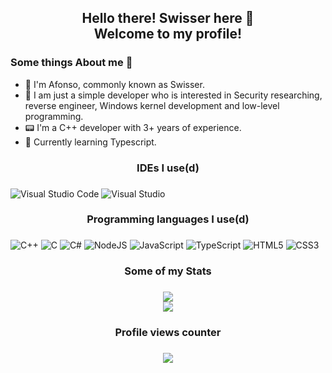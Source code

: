 <h2 align="center">Hello there! Swisser here 👋<br/>Welcome to my profile!</h2>

### Some things About me 🚀
- 📝 I'm Afonso, commonly known as Swisser.  
- 🌱 I am just a simple developer who is interested in Security researching, reverse engineer, Windows kernel development and low-level programming.
- 📟 I'm a C++ developer with 3+ years of experience.
- 💬 Currently learning Typescript.


###

<h3 align="center">IDEs I use(d)</h3>  

###

![Visual Studio Code](https://img.shields.io/badge/Visual%20Studio%20Code-0078d7.svg?style=for-the-badge&logo=visual-studio-code&logoColor=white)
![Visual Studio](https://img.shields.io/badge/Visual%20Studio-5C2D91.svg?style=for-the-badge&logo=visual-studio&logoColor=white) 

###

<h3 align="center">Programming languages I use(d)</h3>

###

![C++](https://img.shields.io/badge/C++-6DA55F?style=for-the-badge&logo=node.js&logoColor=white)
![C](https://img.shields.io/badge/c-%2300599C.svg?style=for-the-badge&logo=c&logoColor=white)
![C#](https://img.shields.io/badge/c%23-%23239120.svg?style=for-the-badge&logo=c-sharp&logoColor=white)
![NodeJS](https://img.shields.io/badge/node.js-6DA55F?style=for-the-badge&logo=node.js&logoColor=white)
![JavaScript](https://img.shields.io/badge/javascript-%23323330.svg?style=for-the-badge&logo=javascript&logoColor=%23F7DF1E)
![TypeScript](https://img.shields.io/badge/typescript-%23007ACC.svg?style=for-the-badge&logo=typescript&logoColor=white)
![HTML5](https://img.shields.io/badge/html5-%23E34F26.svg?style=for-the-badge&logo=html5&logoColor=white)
![CSS3](https://img.shields.io/badge/css3-%231572B6.svg?style=for-the-badge&logo=css3&logoColor=white)

###

<h3 align="center">Some of my Stats</h3>  

###

<div align="center"><img src="https://github-readme-stats.vercel.app/api?username=ressiws&show_icons=true&theme=dark"></div>
<div align="center"><img src="https://github-readme-stats.vercel.app/api/top-langs/?username=ressiws&theme=dark"></div>

###

<h3 align="center">Profile views counter</h3>

###

<div align="center">
  <img src="https://profile-counter.glitch.me/re/count.svg?"  />
</div>
